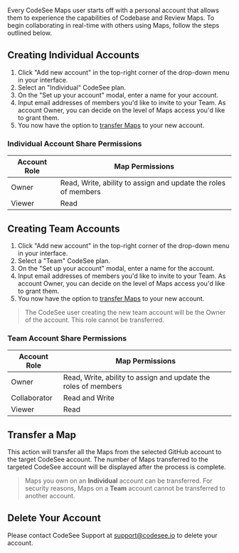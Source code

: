 Every CodeSee Maps user starts off with a personal account that allows them to experience the capabilities of Codebase and Review Maps. To begin collaborating in real-time with others using Maps, follow the steps outlined below. 

## Creating Individual Accounts

1. Click "Add new account" in the top-right corner of the drop-down menu in your interface. 
1. Select an "Individual" CodeSee plan.
1. On the "Set up your account" modal, enter a name for your account.
1. Input email addresses of members you'd like to invite to your Team. As account Owner, you can decide on the level of Maps access you'd like to grant them. 
1. You now have the option to [transfer Maps](https://docs.codesee.io/en/latest/accounts/#transfer-a-map) to your new account.

### Individual Account Share Permissions

| Account Role         | Map Permissions         | 
|--------------|----------------|
| Owner        | Read, Write, ability to assign and update the roles of members | 
| Viewer       | Read           |

## Creating Team Accounts

1. Click "Add new account" in the top-right corner of the drop-down menu in your interface. 
1. Select a "Team" CodeSee plan.
1. On the "Set up your account" modal, enter a name for the account.
1. Input email addresses of members you'd like to invite to your Team. As account Owner, you can decide on the level of Maps access you'd like to grant them. 
1. You now have the option to [transfer Maps](https://docs.codesee.io/en/latest/accounts/#transfer-a-map) to your new account.

> The CodeSee user creating the new team account will be the Owner of the account. This role cannot be transferred.  

### Team Account Share Permissions

| Account Role         | Map Permissions         | 
|--------------|----------------|
| Owner        | Read, Write, ability to assign and update the roles of members | 
| Collaborator | Read and Write |  
| Viewer       | Read           |

## Transfer a Map

This action will transfer all the Maps from the selected GitHub account to the target CodeSee account. The number of Maps transferred to the targeted CodeSee account will be displayed after the process is complete.

> Maps you own on an **Individual** account can be transferred.
> For security reasons, Maps on a **Team** account cannot be transferred to another account. 

## Delete Your Account

Please contact CodeSee Support at [support@codesee.io](mailto:support@codesee.io) to delete your account.
